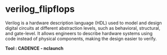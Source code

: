 # verilog_flipflops
Verilog is a hardware description language (HDL) used to model and design digital circuits at different abstraction levels, such as behavioral, structural, and gate-level. It allows engineers to describe hardware systems using code instead of physical components, making the design easier to verify.

**Tool : CADENCE - nclaunch**
